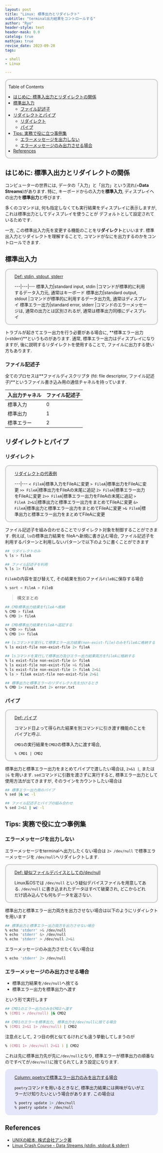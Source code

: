 ```yaml
---
layout: post
title: "Linux: 標準出力とリダイレクト"
subtitle: "terminal出力結果をコントロールする"
author: "Ryo"
header-style: text
header-mask: 0.0
catelog: true
mathjax: true
revise_date: 2023-09-28
tags:

- shell
- Linux

---
```



<div style='border-radius: 1em; border-style:solid; border-color:#D3D3D3; background-color:#F8F8F8'>

<p class="h4">&nbsp;&nbsp;Table of Contents</p>

<!-- START doctoc generated TOC please keep comment here to allow auto update -->
<!-- DON'T EDIT THIS SECTION, INSTEAD RE-RUN doctoc TO UPDATE -->

- [はじめに: 標準入出力とリダイレクトの関係](#%E3%81%AF%E3%81%98%E3%82%81%E3%81%AB-%E6%A8%99%E6%BA%96%E5%85%A5%E5%87%BA%E5%8A%9B%E3%81%A8%E3%83%AA%E3%83%80%E3%82%A4%E3%83%AC%E3%82%AF%E3%83%88%E3%81%AE%E9%96%A2%E4%BF%82)
- [標準出入力](#%E6%A8%99%E6%BA%96%E5%87%BA%E5%85%A5%E5%8A%9B)
  - [ファイル記述子](#%E3%83%95%E3%82%A1%E3%82%A4%E3%83%AB%E8%A8%98%E8%BF%B0%E5%AD%90)
- [リダイレクトとパイプ](#%E3%83%AA%E3%83%80%E3%82%A4%E3%83%AC%E3%82%AF%E3%83%88%E3%81%A8%E3%83%91%E3%82%A4%E3%83%97)
  - [リダイレクト](#%E3%83%AA%E3%83%80%E3%82%A4%E3%83%AC%E3%82%AF%E3%83%88)
  - [パイプ](#%E3%83%91%E3%82%A4%E3%83%97)
- [Tips: 実務で役に立つ事例集](#tips-%E5%AE%9F%E5%8B%99%E3%81%A7%E5%BD%B9%E3%81%AB%E7%AB%8B%E3%81%A4%E4%BA%8B%E4%BE%8B%E9%9B%86)
  - [エラーメッセージを出力しない](#%E3%82%A8%E3%83%A9%E3%83%BC%E3%83%A1%E3%83%83%E3%82%BB%E3%83%BC%E3%82%B8%E3%82%92%E5%87%BA%E5%8A%9B%E3%81%97%E3%81%AA%E3%81%84)
  - [エラーメッセージのみ出力させる場合](#%E3%82%A8%E3%83%A9%E3%83%BC%E3%83%A1%E3%83%83%E3%82%BB%E3%83%BC%E3%82%B8%E3%81%AE%E3%81%BF%E5%87%BA%E5%8A%9B%E3%81%95%E3%81%9B%E3%82%8B%E5%A0%B4%E5%90%88)
- [References](#references)

<!-- END doctoc generated TOC please keep comment here to allow auto update -->


</div>

## はじめに: 標準入出力とリダイレクトの関係

コンピューターの世界には, データの「入力」と「出力」という流れ(=**Data Streams**)があります. 特に, キーボードからの入力を**標準入力**, 
ディスプレイへの出力を**標準出力**と呼びます.

多くのコマンドは, 何も指定しなくても実行結果をディスプレイに表示しますが, これは標準出力としてディスプレイを使うことが
デフォルトとして設定されているためです. 

一方, この標準出入力先を変更する機能のことを**リダイレクト**といいます. 標準出入力とリダイレクトを理解することで,
コマンドがなにを出力するのかをコントロールできます.

## 標準出入力

<div style='padding-left: 2em; padding-right: 2em; border-radius: 1em; border-style:solid; border-color:#D3D3D3; background-color:#F8F8F8'>
<p class="h4"><ins>Def: stdin, stdout, stderr</ins></p>

---|---|---
標準入力|standard input, stdin |コマンドが標準的に利用するデータ入力元, 通常はキーボード
標準出力|standard output, stdout |コマンドが標準的に利用するデータ出力先, 通常はディスプレイ
標準エラー出力|standard error, stderr |コマンドのエラーメッセージは, 通常の出力とは区別されるが, 通常は標準出力同様にディスプレイ

</div>

トラブルが起きてエラー出力を行う必要がある場合に, **標準エラー出力(=stderr)**というものがあります.
通常, 標準エラー出力はディスプレイになりますが, 後に説明するリダイレクトを使用することで, ファイルに出力する使い方もあります.


### ファイル記述子

全てのプロセスは**ファイルディスクリプタ (fd: file descriptor, ファイル記述子)**というファイル書き込み用の通信チャネルを持っています.

|入出力チャネル|ファイル記述子|
|---|---|
|標準入力|0|
|標準出力|1|
|標準エラー|2|



## リダイレクトとパイプ
### リダイレクト

<div style='padding-left: 2em; padding-right: 2em; border-radius: 1em; border-style:solid; border-color:#D3D3D3; background-color:#F8F8F8'>
<p class="h4"><ins>リダイレクトの代表例</ins></p>

---|---
`< FileA`|標準入力をFileAに変更
`> FileA`|標準出力をFileAに変更
`>> FileA`|標準出力をFileAの末尾に追記
`2> FileA`|標準エラー出力をFileAに変更
`2>> FileA`|標準エラー出力をFileAの末尾に追記
`> FileA 2>&1`|標準出力と標準エラー出力をまとめてFileAに変更
`&> FileA`|標準出力と標準エラー出力をまとめてFileAに変更
`>& FileA`|標準出力と標準エラー出力をまとめてFileAに変更

</div>


ファイル記述子を組み合わせることでリダイレクト対象を制御することができます. 
例えば, `ls`の標準出力結果を fileAへ新規に書き込む場合, ファイル記述子を利用するパターンと利用しないパターンで以下のように書くことができます

```zsh
## リダイレクトのみ
% ls > fileA

## ファイル記述子を利用
% ls 1> fileA
```

`FileA`の内容を並び替えて, その結果を別のファイル`FileB`に保存する場合

```zsh
% sort < FileA > FileB
```

> 構文まとめ

```zsh
## CMD標準出力結果をfileAへ格納
% CMD > fileA
% CMD 1> fileA

## CMD標準出力結果をfileAへ追記する
% CMD >> fileA
% CMD 1>> fileA

## lsコマンドを実行して標準エラー出力結果(non-exist-file)のみをfileAに格納する
% ls exist-file non-exist-file 2> fileA

## lsコマンドを実行して標準出力及びエラー出力結果両方をfileAに格納する
% ls exist-file non-exist-file &> fileA
% ls exist-file non-exist-file >& fileA
% ls exist-file non-exist-file 1> fileA 2>&1
% ls > fileA exist-file non-exist-file 2>&1

## 標準出力と標準エラーのリダイレクト先を分けるとき
% CMD 1> result.txt 2> error.txt
```

### パイプ

<div style='padding-left: 2em; padding-right: 2em; border-radius: 1em; border-style:solid; border-color:#D3D3D3; background-color:#F8F8F8'>
<p class="h4"><ins>Def: パイプ</ins></p>

コマンド日よって得られた結果を別コマンドに引き渡す機能のことをパイプと呼ぶ.

`CMD1`の実行結果を`CMD2`の標準入力に渡す場合,

```zsh
% CMD1 | CMD2
```

</div>

標準出力と標準エラー出力をまとめてパイプで渡したい場合は, `2>&1 |`, または `|&` を用います.
`sed`コマンドに引数を渡さずに実行すると, 標準エラー出力として使用方法が出てきますが, そのラインをカウントしたい場合は

```zsh
## 標準エラー出力用のパイプ
% sed |& wc -l

## ファイル記述子とパイプの組み合わせ
% sed 2>&1 | wc -l
```

## Tips: 実務で役に立つ事例集
### エラーメッセージを出力しない

エラーメッセージをterminalへ出力したくない場合は `2> /dev/null` で標準エラーメッセージを `/dev/null`へリダイレクトします.

<div style='padding-left: 2em; padding-right: 2em; border-radius: 1em; border-style:solid; border-color:#D3D3D3; background-color:#F8F8F8'>
<p class="h4"><ins>Def: 疑似ファイルデバイスとしての/dev/null </ins></p>

Linux系OSでは `/dev/null` という疑似デバイスファイルを用意してある. 
`/dev/null` に書き込まれたデータはすべて破棄され, どこからどれだけ読み込んでも何もデータを返さない.

</div>

標準出力と標準エラー出力両方を出力させない場合は以下のようにリダイレクトを用います

```zsh
## 標準出力と標準エラー出力両方を出力させない場合
% echo 'stderr' >& /dev/null
% echo 'stderr' &> /dev/null
% echo 'stderr' > /dev/null 2>&1
```

エラーメッセージのみ出力させたくない場合は

```zsh
% echo 'stderr' 2> /dev/null
```

### エラーメッセージのみ出力させる場合

- 標準出力結果を`/dev/null`へ捨てる
- 標準エラー出力を標準出力へ渡す

という形で実行します

```zsh
## CMD1のエラー出力のみをCMD2へ渡す
% (CMD1 > /dev/null) |& CMD2

## CMD1のエラーを標準出力, 標準出力を/dev/nullに捨てる場合
% (CMD1 2>&1 1> /dev/null) | CMD2
```

注意点として, ２つ目の例と似てるけれども違う挙動してしまうのが

```zsh
% (CMD1 1> /dev/null 2>&1 ) | CMD2
```

これは先に標準出力先が先に`/dev/null`となり, 標準エラーが標準出力の順番なのですべてが`/dev/null`に捨てられてしまう設定になります.




<div style='padding-left: 2em; padding-right: 2em; border-radius: 1em; border-style:solid; border-color:#e6e6fa; background-color:#e6e6fa'>
<p class="h4"><ins>Column: poetryで標準エラー出力のみを出力する場合</ins></p>

`poetry`コマンドを用いるときなど, 標準出力結果には興味がないがエラーだけ知りたいという場合があります.
この場合は

```zsh
% poetry update 1> /dev/null
% poetry update > /dev/null
```

</div>



References
------------

- [UNIXの絵本, 株式会社アンク著](https://www.shoeisha.co.jp/book/detail/4798109339)
- [Linux Crash Course - Data Streams (stdin, stdout & stderr)](https://www.youtube.com/watch?v=zMKacHGuIHI)